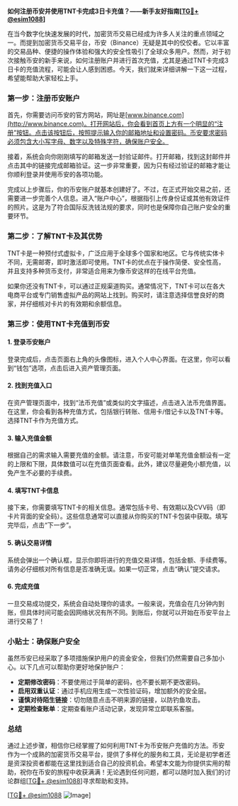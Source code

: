 **如何注册币安并使用TNT卡完成3日卡充值？——新手友好指南[[TG💪+ @esim1088](https://t.me/s/esim1088)]**

在当今数字化快速发展的时代，加密货币交易已经成为许多人关注的重点领域之一。而提到加密货币交易平台，币安（Binance）无疑是其中的佼佼者。它以丰富的交易品种、便捷的操作体验和强大的安全性吸引了全球众多用户。然而，对于初次接触币安的新手来说，如何注册账户并进行首次充值，尤其是通过TNT卡完成3日卡的充值流程，可能会让人感到困惑。今天，我们就来详细讲解一下这一过程，希望能帮助大家轻松上手。

### 第一步：注册币安账户

首先，你需要访问币安的官方网站，网址是[www.binance.com](http://www.binance.com)。打开网站后，你会看到首页上方有一个明显的“注册”按钮。点击该按钮后，按照提示输入你的邮箱地址和设置密码。币安要求密码必须包含大小写字母、数字以及特殊字符，确保账户安全。

接着，系统会向你刚刚填写的邮箱发送一封验证邮件。打开邮箱，找到这封邮件并点击其中的链接完成邮箱验证。这一步非常重要，因为只有经过验证的邮箱才能让你顺利登录并使用币安的各项功能。

完成以上步骤后，你的币安账户就基本创建好了。不过，在正式开始交易之前，还需要进一步完善个人信息。进入“账户中心”，根据指引上传身份证或其他有效证件的照片。这是为了符合国际反洗钱法规的要求，同时也是保障你自己账户安全的重要环节。

### 第二步：了解TNT卡及其优势

TNT卡是一种预付式虚拟卡，广泛应用于全球多个国家和地区。它与传统实体卡不同，无需邮寄，即时激活即可使用。TNT卡的优点在于操作简便、安全性高，并且支持多种货币支付，非常适合用来为像币安这样的在线平台充值。

如果你还没有TNT卡，可以通过正规渠道购买。通常情况下，TNT卡可以在各大电商平台或专门销售虚拟产品的网站上找到。购买时，请注意选择信誉良好的商家，并仔细核对卡片的有效期和余额信息。

### 第三步：使用TNT卡充值到币安

#### 1. 登录币安账户
登录完成后，点击页面右上角的头像图标，进入个人中心界面。在这里，你可以看到“钱包”选项，点击后进入资产管理页面。

#### 2. 找到充值入口
在资产管理页面中，找到“法币充值”或类似的文字描述，点击进入法币充值界面。在这里，你会看到各种充值方式，包括银行转账、信用卡/借记卡以及TNT卡等。选择TNT卡作为充值方式。

#### 3. 输入充值金额
根据自己的需求输入需要充值的金额。请注意，币安可能对单笔充值金额设有一定的上限和下限，具体数值可以在充值页面查看。此外，建议尽量避免小额充值，以免产生不必要的手续费。

#### 4. 填写TNT卡信息
接下来，你需要填写TNT卡的相关信息。通常包括卡号、有效期以及CVV码（即卡片背面的安全码）。这些信息通常可以直接从你购买的TNT卡包装中获取。填写完毕后，点击“下一步”。

#### 5. 确认交易详情
系统会弹出一个确认框，显示你即将进行的充值交易详情，包括金额、手续费等。请务必仔细核对所有信息是否准确无误。如果一切正常，点击“确认”提交请求。

#### 6. 完成充值
一旦交易成功提交，系统会自动处理你的请求。一般来说，充值会在几分钟内到账，但具体时间可能会因网络状况有所不同。到账后，你就可以开始在币安平台上进行交易了！

### 小贴士：确保账户安全

虽然币安已经采取了多项措施保护用户的资金安全，但我们仍然需要自己多加小心。以下几点可以帮助你更好地保护账户：

- **定期修改密码**：不要使用过于简单的密码，也不要长期不更改密码。
- **启用双重认证**：通过手机应用生成一次性验证码，增加额外的安全层。
- **谨慎对待陌生链接**：切勿随意点击不明来源的链接，以防钓鱼攻击。
- **定期检查账单**：定期查看账户活动记录，发现异常立即联系客服。

### 总结

通过上述步骤，相信你已经掌握了如何利用TNT卡为币安账户充值的方法。币安作为一个成熟的加密货币交易平台，提供了多样化的服务和工具，无论是初学者还是资深投资者都能在这里找到适合自己的投资机会。希望本文能为你提供实用的帮助，祝你在币安的旅程中收获满满！无论遇到任何问题，都可以随时加入我们的讨论群组[[TG💪+ @esim1088](https://t.me/s/esim1088)]寻求帮助和支持。

[[TG💪+ @esim1088](https://t.me/s/esim1088) ![Image](https://i.postimg.cc/4NQfJmqS/Snipaste-2025-05-13-00-14-12.png)]